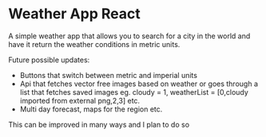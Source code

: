 # Weather App React

A simple weather app that allows you to search for a city in the world and have it return the weather conditions in metric units.

Future possible updates:
* Buttons that switch between metric and imperial units
* Api that fetches vector free images based on weather or goes through a list that fetches saved images eg. cloudy = 1, weatherList = [0,cloudy imported from external png,2,3] etc.
* Multi day forecast, maps for the region etc.

This can be improved in many ways and I plan to do so
